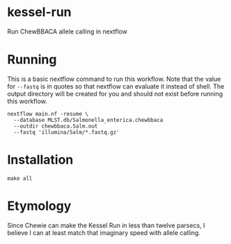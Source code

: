 # kessel-run
Run ChewBBACA allele calling in nextflow

# Running

This is a basic nextflow command to run this workflow.
Note that the value for `--fastq` is in quotes so that
nextflow can evaluate it instead of shell.
The output directory will be created for you and should
not exist before running this workflow.

    nextflow main.nf -resume \
      --database MLST.db/Salmonella_enterica.chewbbaca 
      --outdir chewbbaca.Salm.out
      --fastq 'illumina/Salm/*.fastq.gz'


# Installation

    make all

# Etymology

Since Chewie can make the Kessel Run in less than twelve parsecs,
I believe I can at least match that imaginary speed with allele calling.

